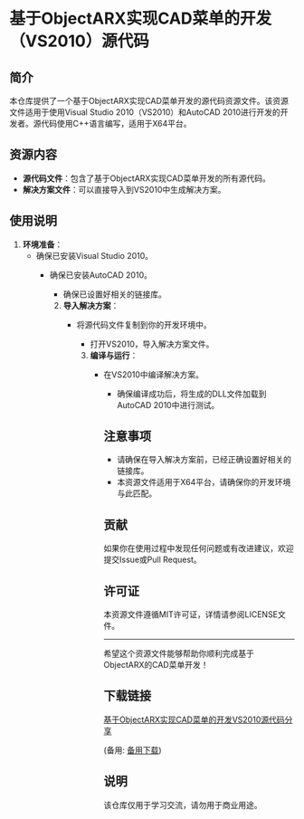 # 基于ObjectARX实现CAD菜单的开发（VS2010）源代码

## 简介
本仓库提供了一个基于ObjectARX实现CAD菜单开发的源代码资源文件。该资源文件适用于使用Visual Studio 2010（VS2010）和AutoCAD 2010进行开发的开发者。源代码使用C++语言编写，适用于X64平台。

## 资源内容
- **源代码文件**：包含了基于ObjectARX实现CAD菜单开发的所有源代码。
- **解决方案文件**：可以直接导入到VS2010中生成解决方案。

## 使用说明
1. **环境准备**：
   - 确保已安装Visual Studio 2010。
      - 确保已安装AutoCAD 2010。
         - 确保已设置好相关的链接库。

         2. **导入解决方案**：
            - 将源代码文件复制到你的开发环境中。
               - 打开VS2010，导入解决方案文件。

               3. **编译与运行**：
                  - 在VS2010中编译解决方案。
                     - 确保编译成功后，将生成的DLL文件加载到AutoCAD 2010中进行测试。

                     ## 注意事项
                     - 请确保在导入解决方案前，已经正确设置好相关的链接库。
                     - 本资源文件适用于X64平台，请确保你的开发环境与此匹配。

                     ## 贡献
                     如果你在使用过程中发现任何问题或有改进建议，欢迎提交Issue或Pull Request。

                     ## 许可证
                     本资源文件遵循MIT许可证，详情请参阅LICENSE文件。

                     ---

                     希望这个资源文件能够帮助你顺利完成基于ObjectARX的CAD菜单开发！

                     ## 下载链接
                     [基于ObjectARX实现CAD菜单的开发VS2010源代码分享](https://pan.quark.cn/s/0b347ef03245) 

                     (备用: [备用下载](https://pan.baidu.com/s/1UGxFKIEqM8m-yz_z-tm03A?pwd=1234))

                     ## 说明

                     该仓库仅用于学习交流，请勿用于商业用途。
